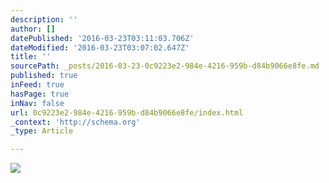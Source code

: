 ```yaml
---
description: ''
author: []
datePublished: '2016-03-23T03:11:03.706Z'
dateModified: '2016-03-23T03:07:02.647Z'
title: ''
sourcePath: _posts/2016-03-23-0c9223e2-984e-4216-959b-d84b9066e8fe.md
published: true
inFeed: true
hasPage: true
inNav: false
url: 0c9223e2-984e-4216-959b-d84b9066e8fe/index.html
_context: 'http://schema.org'
_type: Article

---
```

![](https://the-grid-user-content.s3-us-west-2.amazonaws.com/defe88d3-4962-4912-b74a-5b229df00fb6.png)